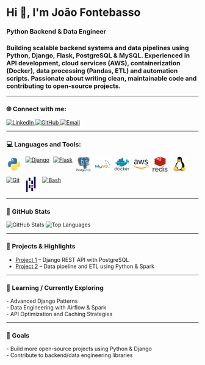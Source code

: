 <h1 align="left">Hi 👋, I'm João Fontebasso</h1>
<h3 align="left">Python Backend & Data Engineer</h3>
<h3 align="left">
Building scalable backend systems and data pipelines using Python, Django, Flask, PostgreSQL & MySQL.
Experienced in API development, cloud services (AWS), containerization (Docker), data processing (Pandas, ETL) and automation scripts.
Passionate about writing clean, maintainable code and contributing to open-source projects.
</h3>

<hr>

<h3 align="left">🌐 Connect with me:</h3>
<p align="left">
  <a href="https://www.linkedin.com/in/joao-fontebasso" target="_blank">
    <img src="https://img.shields.io/badge/LinkedIn-0077B5?style=for-the-badge&logo=linkedin&logoColor=white" alt="LinkedIn"/>
  </a>
  <a href="https://github.com/Fontebasso-JV" target="_blank">
    <img src="https://img.shields.io/badge/GitHub-181717?style=for-the-badge&logo=github&logoColor=white" alt="GitHub"/>
  </a>
  <a href="mailto:joao.fontebasso@gmail.com" target="_blank">
    <img src="https://img.shields.io/badge/Email-D14836?style=for-the-badge&logo=gmail&logoColor=white" alt="Email"/>
  </a>
</p>

<hr>

<h3 align="left">💻 Languages and Tools:</h3>
<div align="left" style="display: flex; flex-wrap: wrap; gap: 10px;">
  <a href="https://www.python.org" target="_blank"><img src="https://raw.githubusercontent.com/devicons/devicon/master/icons/python/python-original.svg" alt="Python" width="40" height="40"/></a>
  <a href="https://www.djangoproject.com/" target="_blank"><img src="https://cdn.worldvectorlogo.com/logos/django.svg" alt="Django" width="40" height="40"/></a>
  <a href="https://flask.palletsprojects.com/" target="_blank"><img src="https://www.vectorlogo.zone/logos/pocoo_flask/pocoo_flask-icon.svg" alt="Flask" width="40" height="40"/></a>
  <a href="https://www.postgresql.org" target="_blank"><img src="https://raw.githubusercontent.com/devicons/devicon/master/icons/postgresql/postgresql-original-wordmark.svg" alt="PostgreSQL" width="40" height="40"/></a>
  <a href="https://www.mysql.com/" target="_blank"><img src="https://raw.githubusercontent.com/devicons/devicon/master/icons/mysql/mysql-original-wordmark.svg" alt="MySQL" width="40" height="40"/></a>
  <a href="https://www.docker.com/" target="_blank"><img src="https://raw.githubusercontent.com/devicons/devicon/master/icons/docker/docker-original-wordmark.svg" alt="Docker" width="40" height="40"/></a>
  <a href="https://aws.amazon.com" target="_blank"><img src="https://raw.githubusercontent.com/devicons/devicon/master/icons/amazonwebservices/amazonwebservices-original-wordmark.svg" alt="AWS" width="40" height="40"/></a>
  <a href="https://redis.io" target="_blank"><img src="https://raw.githubusercontent.com/devicons/devicon/master/icons/redis/redis-original-wordmark.svg" alt="Redis" width="40" height="40"/></a>
  <a href="https://www.linux.org/" target="_blank"><img src="https://raw.githubusercontent.com/devicons/devicon/master/icons/linux/linux-original.svg" alt="Linux" width="40" height="40"/></a>
  <a href="https://git-scm.com/" target="_blank"><img src="https://www.vectorlogo.zone/logos/git-scm/git-scm-icon.svg" alt="Git" width="40" height="40"/></a>
  <a href="https://pandas.pydata.org/" target="_blank"><img src="https://raw.githubusercontent.com/devicons/devicon/2ae2a900d2f041da66e950e4d48052658d850630/icons/pandas/pandas-original.svg" alt="Pandas" width="40" height="40"/></a>
  <a href="https://www.gnu.org/software/bash/" target="_blank"><img src="https://www.vectorlogo.zone/logos/gnu_bash/gnu_bash-icon.svg" alt="Bash" width="40" height="40"/></a>
</div>

<hr>

<h3 align="left">🚀 GitHub Stats</h3>
<p align="left">
  <img src="https://github-readme-stats.vercel.app/api?username=Fontebasso-JV&show_icons=true&theme=radical" alt="GitHub Stats"/>
  <img src="https://github-readme-stats.vercel.app/api/top-langs/?username=Fontebasso-JV&layout=compact&theme=radical" alt="Top Languages"/>
</p>

<hr>

<h3 align="left">📂 Projects & Highlights</h3>
<ul>
  <li><a href="https://github.com/Fontebasso-JV/project1" target="_blank">Project 1</a> – Django REST API with PostgreSQL</li>
  <li><a href="https://github.com/Fontebasso-JV/project2" target="_blank">Project 2</a> – Data pipeline and ETL using Python & Spark</li>
</ul>

<hr>

<h3 align="left">📖 Learning / Currently Exploring</h3>
<p>
  - Advanced Django Patterns<br/>
  - Data Engineering with Airflow & Spark<br/>
  - API Optimization and Caching Strategies
</p>

<hr>

<h3 align="left">🎯 Goals</h3>
<p>
  - Build more open-source projects using Python & Django<br/>
  - Contribute to backend/data engineering libraries<br/>
</p>
